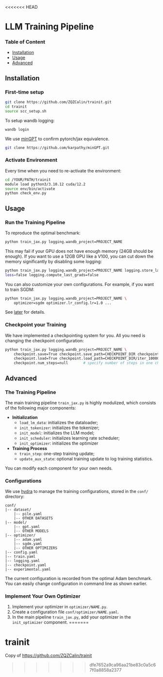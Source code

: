 <<<<<<< HEAD
# LLM Training Pipeline

### Table of Content

- [Installation](#installation)
- [Usage](#usage)
- [Advanced](#advanced)

## Installation

### First-time setup

```bash
git clone https://github.com/ZQZCalin/trainit.git
cd trainit
source scc_setup.sh
```


To setup wandb logging:
```bash
wandb login
```

We use [minGPT](https://github.com/karpathy/minGPT) to confirm pytorch/jax equivalence.
```bash
git clone https://github.com/karpathy/minGPT.git
```

### Activate Environment

Every time when you need to re-activate the environment:

```bash
cd /YOUR/PATH/trainit
module load python3/3.10.12 cuda/12.2
source env/bin/activate
python check_env.py
```

## Usage

### Run the Training Pipeline

To reproduce the optimal benchmark:

```bash
python train_jax.py logging.wandb_project=PROJECT_NAME
```

This may fail if your GPU does not have enough memory (24GB should be enough). If you want to use a 12GB GPU like a V100, you can cut down the memory significantly by disabling some logging:
```bash
python train_jax.py logging.wandb_project=PROJECT_NAME logging.store_last_grads=false logging.store_past_grads=false logging.store_last_params=false logging.compute_last_
loss=false logging.compute_last_grads=false
```

You can also customize your own configurations. For example, if you want to train SGDM:

```bash
python train_jax.py logging.wandb_project=PROJECT_NAME \
    optimizer=sgdm optimizer.lr_config.lr=1.0 ...
```


See [later](#configurations) for details.

### Checkpoint your Training

We have implemented a checkpointing system for you. All you need is changing the checkpoint configuration:

```bash
python train_jax.py logging.wandb_project=PROJECT_NAME \
    checkpoint.save=True checkpoint.save_path=CHECKPOINT_DIR checkpoint.save_steps=10000 \  # enable checkpoint saving
    checkpoint.load=True checkpoint.load_path=CHECKPOINT_DIR/iter_10000.json \              # enable checkpoing loading
    checkpoint.num_steps=null       # specify number of steps in one checkpoint (optional)
```

## Advanced

### The Training Pipeline

The main training pipeline `train_jax.py` is highly modulized, which consists of the following major components:

- **Initialization**
    - `load_lm_data`: initializes the dataloader;
    - `init_tokenizer`: initializes the tokenizer;
    - `init_model`: initializes the LLM model;
    - `init_scheduler`: initializes learning rate scheduler;
    - `init_optimizer`: initializes the optimizer
- **Training Process**
    - `train_step`: one-step training update;
    - `update_aux_state`: optional training update to log training statistics.

You can modify each component for your own needs.

### Configurations

We use [hydra](https://hydra.cc/docs/intro/) to manage the training configurations, stored in the `conf/` directory:
```
conf/
|-- dataset/
    |-- pile.yaml
    |-- OTHER DATASETS
|-- model/
    |-- gpt.yaml
    |-- OTHER MODELS
|-- optimizer/
    |-- adam.yaml
    |-- sgdm.yaml
    |-- OTHER OPTIMIZERS
|-- config.yaml
|-- train.yaml
|-- logging.yaml
|-- checkpoint.yaml
|-- experimental.yaml
```
The current configuration is recorded from the optimal Adam benchmark. You can easily change configuration in command line as shown earlier.

### Implement Your Own Optimizer

1. Implement your optimizer in `optimizer/NAME.py`.
2. Create a configuration file `conf/optimizer/NAME.yaml`.
3. In the main pipeline `train_jax.py`, add your optimizer in the `init_optimizer` component.
=======
# trainit
Copy of https://github.com/ZQZCalin/trainit
>>>>>>> dfe7652a9ca96aa21be83c0a5c67f0a8858a2377
